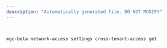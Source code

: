 ```yaml
---
description: "Automatically generated file. DO NOT MODIFY"
---
```


```bash


mgc-beta network-access settings cross-tenant-access get

```